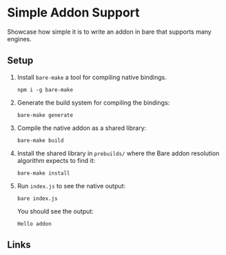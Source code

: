 # Simple Addon Support

Showcase how simple it is to write an addon in bare that supports many engines.

## Setup

1. Install `bare-make` a tool for compiling native bindings.
   ```
   npm i -g bare-make
   ```
2. Generate the build system for compiling the bindings:
   ```console
   bare-make generate
   ```
3. Compile the native addon as a shared library:
   ```console
   bare-make build
   ```
4. Install the shared library in `prebuilds/` where the Bare addon resolution
   algorithm expects to find it:
   ```console
   bare-make install
   ```
5. Run `index.js` to see the native output:
   ```console
   bare index.js
   ```
   You should see the output:
   ```
   Hello addon
   ```

## Links
